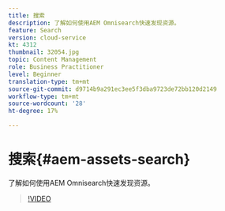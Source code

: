 ```yaml
---
title: 搜索
description: 了解如何使用AEM Omnisearch快速发现资源。
feature: Search
version: cloud-service
kt: 4312
thumbnail: 32054.jpg
topic: Content Management
role: Business Practitioner
level: Beginner
translation-type: tm+mt
source-git-commit: d9714b9a291ec3ee5f3dba9723de72bb120d2149
workflow-type: tm+mt
source-wordcount: '28'
ht-degree: 17%

---
```



# 搜索{#aem-assets-search}

了解如何使用AEM Omnisearch快速发现资源。

>[!VIDEO](https://video.tv.adobe.com/v/32054/?quality=12&learn=on&hidetitle=true)